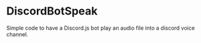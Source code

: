 # DiscordBotSpeak
Simple code to have a Discord.js bot play an audio file into a discord voice channel.
